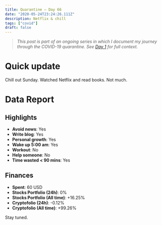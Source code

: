 ```yaml
---
title: Quarantine — Day 66
date: "2020-05-24T23:24:26.111Z"
description: Netflix & chill
tags: ["covid"]
draft: false
---
```


> *This post is part of an ongoing series in which I document my journey through the COVID-19 quarantine. See [Day 1](/quarantine/quarantine-day-1) for full context.*

<div class="divider"></div>

# Quick update

Chill out Sunday. Watched Netflix and read books. Not much.

<div class="divider"></div>

# Data Report

## Highlights

* **Avoid news**: Yes
* **Write blog**: Yes
* **Personal growth**: Yes
* **Wake up 5:00 am**: Yes
* **Workout**: No
* **Help someone**: No
* **Time wasted < 90 mins**: Yes

## Finances

* **Spent**: 60 USD
* **Stocks Portfolio (24h)**: 0%
* **Stocks Portfolio (All time)**: +16.25%
* **Cryptofolio (24h)**: -0.12%
* **Cryptofolio (All time)**: +99.26%

<div class="divider"></div>

Stay tuned.
